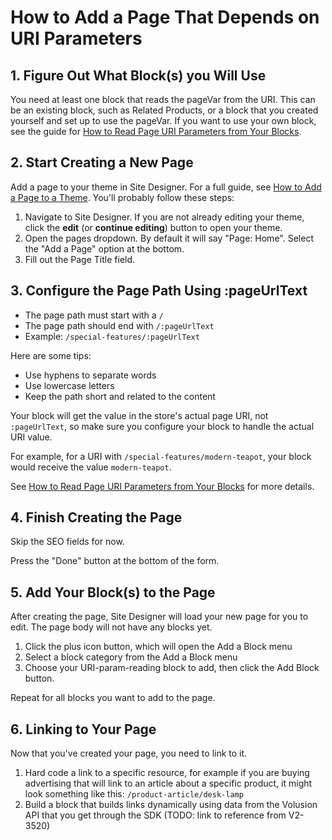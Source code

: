 # How to Add a Page That Depends on URI Parameters

## 1. Figure Out What Block(s) you Will Use

You need at least one block that reads the pageVar from the URI. This can be an existing block, such as Related Products, or a block that you created yourself and set up to use the pageVar. If you want to use your own block, see the guide for [How to Read Page URI Parameters from Your Blocks](../read-page-uri-parameters-in-blocks/README.md).

## 2. Start Creating a New Page

Add a page to your theme in Site Designer. For a full guide, see [How to Add a Page to a Theme](../add-page-to-theme/README.md). You'll probably follow these steps:

1. Navigate to Site Designer. If you are not already editing your theme, click the **edit** (or **continue editing**) button to open your theme.
2. Open the pages dropdown. By default it will say "Page: Home". Select the "Add a Page" option at the bottom.
3. Fill out the Page Title field.

## 3. Configure the Page Path Using :pageUrlText

* The page path must start with a `/`
* The page path should end with `/:pageUrlText`
* Example: `/special-features/:pageUrlText`

Here are some tips:

* Use hyphens to separate words
* Use lowercase letters
* Keep the path short and related to the content

Your block will get the value in the store's actual page URI, not `:pageUrlText`, so make sure you configure your block to handle the actual URI value.

For example, for a URI with `/special-features/modern-teapot`, your block would receive the value `modern-teapot`.

See [How to Read Page URI Parameters from Your Blocks](../read-page-uri-parameters-in-blocks/README.md) for more details.

## 4. Finish Creating the Page

Skip the SEO fields for now.

Press the "Done" button at the bottom of the form.

## 5. Add Your Block(s) to the Page

After creating the page, Site Designer will load your new page for you to edit. The page body will not have any blocks yet.

1. Click the plus icon button, which will open the Add a Block menu
2. Select a block category from the Add a Block menu
3. Choose your URI-param-reading block to add, then click the Add Block button.

Repeat for all blocks you want to add to the page.

## 6. Linking to Your Page

Now that you've created your page, you need to link to it.

1. Hard code a link to a specific resource, for example if you are buying advertising that will link to an article about a specific product, it might look something like this: `/product-article/desk-lamp`
2. Build a block that builds links dynamically using data from the Volusion API that you get through the SDK (TODO: link to reference from V2-3520)
